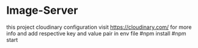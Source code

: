 # Image-Server

this project cloudinary configuration visit  https://cloudinary.com/ for more info
and add respective key and value pair in env file
#npm install
#npm start
